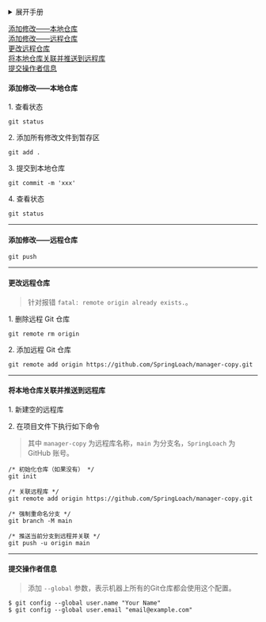 <details>
  <summary>展开手册</summary> 

操作 | 指令 | 说明  
:- | :- | :-
初始化仓库 | git init | 使用其它指令的前提  
添加文件到缓存区 | git add <file\> | 可反复多次使用   
将缓存文件提交本地仓库 | git commit -m <message\> | /  
查看本地分支 | git branch | /
查看远程分支 | git branch -r | 较少用
创建分支 | git branch <name\> | /
切换分支 | git checkout <name\> | 别名 git switch <name\>
创建+切换分支 | git checkout -b <name\> | 别名 git switch -c <name\> 
合并某分支到当前分支 | git merge <name\> | 需要先切换到当前分支  
删除分支 | git branch -d <name\> | /  
强行删除分支 | git branch -D <name\> | 分支未合并过时，不能普通删除
前往某次提交版本 | git reset --hard <commit_id\>  | /
查看提交历史 | git log  | 方便回到过去版本
查看命令历史 | git reflog  | 方便前往未来版本  
丢弃工作区修改 | git checkout -- <file\> | 尚未添加到缓存
丢弃缓存区修改 | git reset HEAD <file\> | 需要再执行上一步 
从版本库恢复被删除文件 | git checkout -- <file\> | 需要版本库存在该文件   
从版本库恢复被修改文件 | git checkout -- <file\> | 需要版本库存在该文件   
从版本库删除文件 | git rm <file\> | 需要提交操作  
关联远程库 | git remote add origin <url.git\> | origin 是远程库的习惯命名  
推送当前分支到远程**并关联** | git push -u origin <name\> | 关联当前、远程分支，后续推送/拉取可以简化命令  
↑ | / | 如远程分支不存在，将新建远程分支
将当前分支推送（更新）到远程 | git push origin <name\> | 分支通常重名  
将当前分支推送（更新）到远程 | git push origin | 需要关联当前、远程分支  
将当前分支推送（更新）到远程 | git push | 还需要当前分支只有一个远程分支   
从远程库克隆 | git clone <url.git\> | /
查看远程库信息 | git remote -v | /
建立远程的某分支到本地 | git checkout -b <branch\> origin/<branch\> | 应该不需要下一步
关联本地、远程分支 | git branch --set-upstream-to <branch\> origin/<branch\> | /
从远程获取最新版本到本地并合并 | git pull | 远程分支比本地更新时使用。需要先关联
从远程获取最新版本到本地 | git fetch | /
合并分支 | git merge | /
  
</details> 

[添加修改——本地仓库](#添加修改——本地仓库)  
[添加修改——远程仓库](#添加修改——远程仓库)  
[更改远程仓库](#更改远程仓库)  
[将本地仓库关联并推送到远程库](#将本地仓库关联并推送到远程库)    
[提交操作者信息](#提交操作者信息)

#### 添加修改——本地仓库

1\. 查看状态
```
git status
```

2\. 添加所有修改文件到暂存区
```
git add .
```

3\. 提交到本地仓库
```
git commit -m 'xxx'
```

4\. 查看状态
```
git status
```

----

#### 添加修改——远程仓库

```
git push
```

----

#### 更改远程仓库  
> 针对报错 `fatal: remote origin already exists.`。  

1\. 删除远程 Git 仓库
```
git remote rm origin
```

2\. 添加远程 Git 仓库
```
git remote add origin https://github.com/SpringLoach/manager-copy.git
```

----

#### 将本地仓库关联并推送到远程库

1\. 新建空的远程库

2\. 在项目文件下执行如下命令
> 其中 `manager-copy` 为远程库名称，`main` 为分支名，`SpringLoach` 为 GitHub 账号。  
```
/* 初始化仓库（如果没有） */  
git init  
  
/* 关联远程库 */  
git remote add origin https://github.com/SpringLoach/manager-copy.git
  
/* 强制重命名分支 */  
git branch -M main
  
/* 推送当前分支到远程并关联 */  
git push -u origin main
```
  
----

#### 提交操作者信息  
> 添加 `--global` 参数，表示机器上所有的Git仓库都会使用这个配置。  
  
```  
$ git config --global user.name "Your Name"
$ git config --global user.email "email@example.com"  
```
  
  
  
